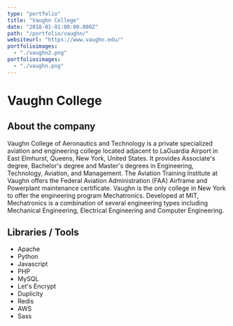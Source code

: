 ```yaml
---
type: "portfolio"
title: "Vaughn College"
date: "2018-01-01:00:00.000Z"
path: "/portfolio/vaughn/"
websiteurl: "https://www.vaughn.edu/"
portfolioimages:
  - "./vaughn2.png"
portfoliosimages:
  - "./vaughn.png"
---
```


# Vaughn College

## About the company
Vaughn College of Aeronautics and Technology is a private specialized aviation and engineering college located adjacent to LaGuardia Airport in East Elmhurst, Queens, New York, United States. It provides Associate's degree, Bachelor's degree and Master's degrees in Engineering, Technology, Aviation, and Management. The Aviation Training Institute at Vaughn offers the Federal Aviation Administration (FAA) Airframe and Powerplant maintenance certificate. Vaughn is the only college in New York to offer the engineering program Mechatronics. Developed at MIT, Mechatronics is a combination of several engineering types including Mechanical Engineering, Electrical Engineering and Computer Engineering.

## Libraries / Tools
- Apache
- Python
- Javascript
- PHP
- MySQL
- Let's Encrypt
- Duplicity
- Redis
- AWS
- Sass